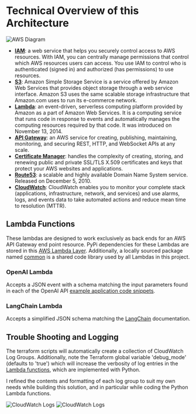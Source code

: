 # Technical Overview of this Architecture

![AWS Diagram](https://github.com/QueriumCorp/smarter/blob/main/doc/img/aws-diagram.png "AWS Diagram")

- **[IAM](https://aws.amazon.com/iam/)**: a web service that helps you securely control access to AWS resources. With IAM, you can centrally manage permissions that control which AWS resources users can access. You use IAM to control who is authenticated (signed in) and authorized (has permissions) to use resources.
- **[S3](https://aws.amazon.com/s3/)**: Amazon Simple Storage Service is a service offered by Amazon Web Services that provides object storage through a web service interface. Amazon S3 uses the same scalable storage infrastructure that Amazon.com uses to run its e-commerce network.
- **[Lambda](https://aws.amazon.com/lambda/)**: an event-driven, serverless computing platform provided by Amazon as a part of Amazon Web Services. It is a computing service that runs code in response to events and automatically manages the computing resources required by that code. It was introduced on November 13, 2014.
- **[API Gateway](https://aws.amazon.com/api-gateway/)**: an AWS service for creating, publishing, maintaining, monitoring, and securing REST, HTTP, and WebSocket APIs at any scale.
- **[Certificate Manager](https://aws.amazon.com/certificate-manager/)**: handles the complexity of creating, storing, and renewing public and private SSL/TLS X.509 certificates and keys that protect your AWS websites and applications.
- **[Route53](https://aws.amazon.com/route53/)**: a scalable and highly available Domain Name System service. Released on December 5, 2010.
- **[CloudWatch](https://aws.amazon.com/cloudwatch/)**: CloudWatch enables you to monitor your complete stack (applications, infrastructure, network, and services) and use alarms, logs, and events data to take automated actions and reduce mean time to resolution (MTTR).

## Lambda Functions

These lambdas are designed to work exclusively as back ends for an AWS API Gateway end point resource. PyPi dependencies for these Lambdas are stored in this [AWS Lambda Layer](../python/layer_genai/). Additionally, a locally sourced package named [common](../python/openai_api/common/) is a shared code library used by all Lambdas in this project.

### OpenAI Lambda

Accepts a JSON event with a schema matching the input parameters found in each of the OpenAI API [example application code snippets](https://platform.openai.com/examples/default-grammar/).

### LangChain Lambda

Accepts a simplified JSON schema matching the [LangChain](https://www.langchain.com/) documentation.

## Trouble Shooting and Logging

The terraform scripts will automatically create a collection of CloudWatch Log Groups. Additionally, note the Terraform global variable 'debug_mode' (defaults to 'true') which will increase the verbosity of log entries in the [Lambda functions](./terraform/python/), which are implemented with Python.

I refined the contents and formatting of each log group to suit my own needs while building this solution, and in particular while coding the Python Lambda functions.

![CloudWatch Logs](https://github.com/QueriumCorp/smarter/blob/main/doc/img/cloudwatch-1.png "CloudWatch Logs")
![CloudWatch Logs](https://github.com/QueriumCorp/smarter/blob/main/doc/img/cloudwatch-2.png "CloudWatch Logs")
